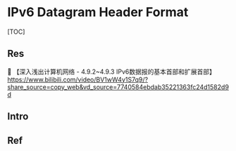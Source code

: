 # IPv6 Datagram Header Format

[TOC]



## Res
🔗 【深入浅出计算机网络 - 4.9.2~4.9.3 IPv6数据报的基本首部和扩展首部】 https://www.bilibili.com/video/BV1wW4y1S7q9/?share_source=copy_web&vd_source=7740584ebdab35221363fc24d1582d9d



## Intro


## Ref

